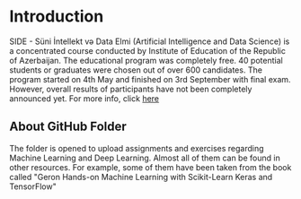 # Introduction

SIDE - Süni İntellekt və Data Elmi (Artificial Intelligence and Data Science) is a concentrated course conducted by Institute of Education of the Republic of Azerbaijan. The educational program was completely free. 40 potential students or graduates were chosen out of over 600 candidates. The program started on 4th May and finished on 3rd September with final exam. However, overall results of participants have not been completely announced yet. 
For more info, click [here](https://www.arti.edu.az/az/newsd/1259-quot-suni-intellekt-va-data-elmi-quot-layihasinin-talimcilari)

## About GitHub Folder
The folder is opened to upload assignments and exercises regarding Machine Learning and Deep Learning. Almost all of them can be found in other resources. For example, some of them have been taken from the book called "Geron Hands-on Machine Learning with Scikit-Learn Keras and TensorFlow"
